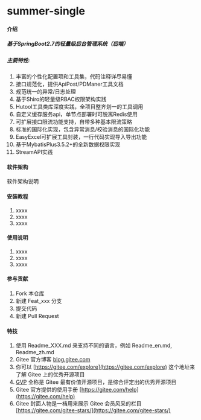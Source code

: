 # summer-single

#### 介绍
##### 基于SpringBoot2.7的轻量级后台管理系统（后端）
##### 主要特性:
1.  丰富的个性化配置项和工具集，代码注释详尽易懂
2.  接口规范化，提供ApiPost/PDManer工具文档
3.  规范统一的异常/日志处理
4.  基于Shiro的轻量级RBAC权限架构实践
5.  Hutool工具类库深度实践，全项目整齐划一的工具调用
6.  自定义缓存服务api，单节点部署时可脱离Redis使用
7.  可扩展接口限流功能支持，自带多种基本限流策略
8.  标准的国际化实现，包含异常消息/校验消息的国际化功能
9.  EasyExcel可扩展工具封装，一行代码实现导入导出功能
10. 基于MybatisPlus3.5.2+的全新数据权限实现
11. StreamAPI实践

#### 软件架构
软件架构说明


#### 安装教程

1.  xxxx
2.  xxxx
3.  xxxx

#### 使用说明

1.  xxxx
2.  xxxx
3.  xxxx

#### 参与贡献

1.  Fork 本仓库
2.  新建 Feat_xxx 分支
3.  提交代码
4.  新建 Pull Request


#### 特技

1.  使用 Readme\_XXX.md 来支持不同的语言，例如 Readme\_en.md, Readme\_zh.md
2.  Gitee 官方博客 [blog.gitee.com](https://blog.gitee.com)
3.  你可以 [https://gitee.com/explore](https://gitee.com/explore) 这个地址来了解 Gitee 上的优秀开源项目
4.  [GVP](https://gitee.com/gvp) 全称是 Gitee 最有价值开源项目，是综合评定出的优秀开源项目
5.  Gitee 官方提供的使用手册 [https://gitee.com/help](https://gitee.com/help)
6.  Gitee 封面人物是一档用来展示 Gitee 会员风采的栏目 [https://gitee.com/gitee-stars/](https://gitee.com/gitee-stars/)
